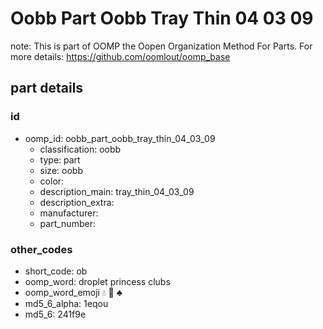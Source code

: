 # Oobb Part Oobb Tray Thin 04 03 09  

note: This is part of OOMP the Oopen Organization Method For Parts. For more details: https://github.com/oomlout/oomp_base

##  part details





### id
* oomp_id: oobb_part_oobb_tray_thin_04_03_09
  * classification: oobb
  * type: part
  * size: oobb
  * color: 
  * description_main: tray_thin_04_03_09
  * description_extra: 
  * manufacturer: 
  * part_number: 

### other_codes
* short_code: ob
* oomp_word: droplet princess clubs
* oomp_word_emoji :droplet: :princess: :clubs:
* md5_6_alpha: 1eqou
* md5_6: 241f9e